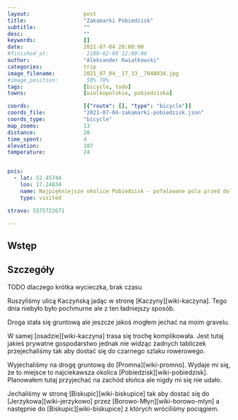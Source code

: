 ```yaml
---
layout:                 post
title:                  "Zakamarki Pobiedzisk"
subtitle:               ""
desc:                   ""
keywords:               []
date:                   2021-07-04 20:00:00
#finished_at:            2100-02-09 12:00:00
author:                 "Aleksander Kwiatkowski"
categories:             trip
image_filename:         2021_07_04__17_33__7048034.jpg
#image_position:         50% 70%
tags:                   [bicycle, todo]
towns:                  [wielkopolskie, pobiedziska]

coords:                 [{"route": [], "type": "bicycle"}]
coords_file:            "2021-07-04-zakamarki-pobiedzisk.json"
coords_type:            "bicycle"
map_zooms:              13
distance:               20
time_spent:             4
elevation:              107
temperature:            24


pois:
  - lat: 52.45744
    lon: 17.24834
    name: Najpiękniejsze okolice Pobiedzisk - pofalowane pola przed doliną Cybiny
    type: visited

strava: 5575722671

---
```



## Wstęp

## Szczegóły

TODO dlaczego krótka wycieczka, brak czasu

Ruszyliśmy ulicą Kaczyńską jadąc w stronę [Kaczyny][wiki-kaczyna]. Tego
dnia niebyło było pochmurne ale z ten ładniejszy sposób.

Droga stała się gruntową ale jeszcze jakoś mogłem jechać na moim gravelu.

W samej [osadzie][wiki-kaczyna] trasa się trochę komplikowała. Jest tutaj jakieś
prywatne gospodarstwo jednak nie widząc żadnych tabliczek przejechaliśmy tak aby
dostać się do czarnego szlaku rowerowego.

Wyjechaliśmy na drogę gruntową do [Promna][wiki-promno]. Wydaje mi się,
że to miejsce to najciekawsza okolica [Pobiedzisk][wiki-pobiedzisk]. Planowałem tutaj
przyjechać na zachód słońca ale nigdy mi się nie udało.

Jechaliśmy w stronę [Biskupic][wiki-biskupice] tak aby dostać się do [Jerzykowa][wiki-jerzykowo]
przez [Borowo-Młyn][wiki-borowo-mlyn] a następnie do [Biskupic][wiki-biskupice]
z których wróciliśmy pociągiem.
